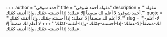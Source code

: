+++
author = "أحمد شوقي"
title = "مقولة أحمد شوقي"
description = '''مقولة أحمد شوقي: لا أعلم لك منصفاً إلا عملك؛ إذا أحسنته جمّلك، وإذا أتقنته كمّلك.'''
quote = '''لا أعلم لك منصفاً إلا عملك؛ إذا أحسنته جمّلك، وإذا أتقنته كمّلك.'''
slug = '''لا-أعلم-لك-منصفاً-إلا-عملك؛-إذا-أحسنته-جمّلك،-وإذا-أتقنته-كمّلك'''
+++
لا أعلم لك منصفاً إلا عملك؛ إذا أحسنته جمّلك، وإذا أتقنته كمّلك.
